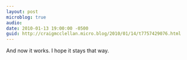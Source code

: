 ```yaml
---
layout: post
microblog: true
audio: 
date: 2010-01-13 19:00:00 -0500
guid: http://craigmcclellan.micro.blog/2010/01/14/t7757429076.html
---
```

And now it works. I hope it stays that way.
